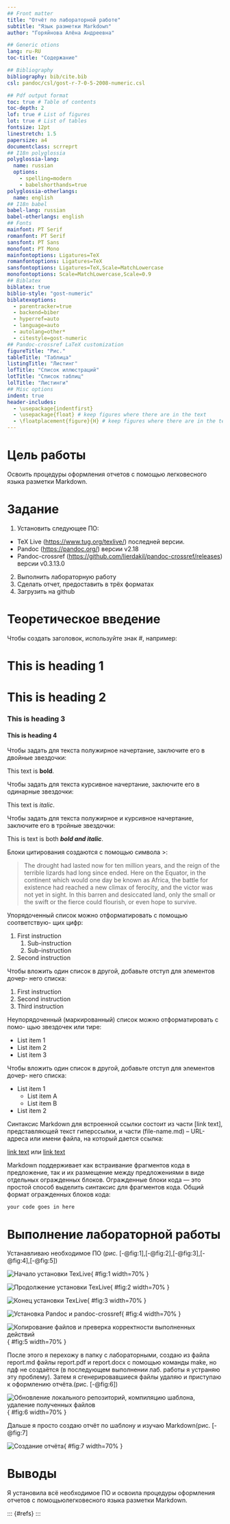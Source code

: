 ```yaml
---
## Front matter
title: "Отчёт по лабораторной работе"
subtitle: "Язык разметки Markdown"
author: "Горяйнова Алёна Андреевна"

## Generic otions
lang: ru-RU
toc-title: "Содержание"

## Bibliography
bibliography: bib/cite.bib
csl: pandoc/csl/gost-r-7-0-5-2008-numeric.csl

## Pdf output format
toc: true # Table of contents
toc-depth: 2
lof: true # List of figures
lot: true # List of tables
fontsize: 12pt
linestretch: 1.5
papersize: a4
documentclass: scrreprt
## I18n polyglossia
polyglossia-lang:
  name: russian
  options:
	- spelling=modern
	- babelshorthands=true
polyglossia-otherlangs:
  name: english
## I18n babel
babel-lang: russian
babel-otherlangs: english
## Fonts
mainfont: PT Serif
romanfont: PT Serif
sansfont: PT Sans
monofont: PT Mono
mainfontoptions: Ligatures=TeX
romanfontoptions: Ligatures=TeX
sansfontoptions: Ligatures=TeX,Scale=MatchLowercase
monofontoptions: Scale=MatchLowercase,Scale=0.9
## Biblatex
biblatex: true
biblio-style: "gost-numeric"
biblatexoptions:
  - parentracker=true
  - backend=biber
  - hyperref=auto
  - language=auto
  - autolang=other*
  - citestyle=gost-numeric
## Pandoc-crossref LaTeX customization
figureTitle: "Рис."
tableTitle: "Таблица"
listingTitle: "Листинг"
lofTitle: "Список иллюстраций"
lotTitle: "Список таблиц"
lolTitle: "Листинги"
## Misc options
indent: true
header-includes:
  - \usepackage{indentfirst}
  - \usepackage{float} # keep figures where there are in the text
  - \floatplacement{figure}{H} # keep figures where there are in the text
---
```


# Цель работы

Освоить процедуры оформления отчетов с помощью
легковесного языка разметки Markdown.

# Задание

1) Установить следующее ПО:
-  TeX Live (https://www.tug.org/texlive/) последней версии.
-  Pandoc (https://pandoc.org/) версии v2.18
-  Pandoc-crossref (https://github.com/lierdakil/pandoc-crossref/releases) версии v0.3.13.0
2) Выполнить лабораторную работу
3) Сделать отчет, предоставить в трёх форматах
4) Загрузить на github

# Теоретическое введение

Чтобы создать заголовок, используйте знак #, например:

 # This is heading 1  
 # This is heading 2
 ### This is heading 3
 #### This is heading 4

Чтобы задать для текста полужирное начертание, заключите его в двойные
звездочки:

This text is **bold**.

Чтобы задать для текста курсивное начертание, заключите его в одинарные
звездочки:

This text is *italic*.

Чтобы задать для текста полужирное и курсивное начертание, заключите его
в тройные звездочки:

This is text is both ***bold and italic***.

Блоки цитирования создаются с помощью символа >:

> The drought had lasted now for ten million years, and the reign of
the terrible lizards had long since ended. Here on the Equator,
in the continent which would one day be known as Africa, the
battle for existence had reached a new climax of ferocity, and
the victor was not yet in sight. In this barren and desiccated
land, only the small or the swift or the fierce could flourish,
or even hope to survive.

Упорядоченный список можно отформатировать с помощью соответствую-
щих цифр:

1. First instruction
   1. Sub-instruction
   1. Sub-instruction
1. Second instruction

Чтобы вложить один список в другой, добавьте отступ для элементов дочер-
него списка:

1. First instruction
1. Second instruction
1. Third instruction

Неупорядоченный (маркированный) список можно отформатировать с помо-
щью звездочек или тире:

* List item 1
* List item 2
* List item 3

Чтобы вложить один список в другой, добавьте отступ для элементов дочер-
него списка:

- List item 1
  - List item A
  - List item B
- List item 2

Синтаксис Markdown для встроенной ссылки состоит из части [link text],
представляющей текст гиперссылки, и части (file-name.md) – URL-адреса или
имени файла, на который дается ссылка:

[link text](file-name.md) или [link text](http://example.com/ "Необязательная подсказка")

Markdown поддерживает как встраивание фрагментов кода в предложение,
так и их размещение между предложениями в виде отдельных огражденных
блоков. Огражденные блоки кода — это простой способ выделить синтаксис для
фрагментов кода. Общий формат огражденных блоков кода:
``` language
your code goes in here
```

# Выполнение лабораторной работы

Устанавливаю необходимое ПО (рис. [-@fig:1],[-@fig:2],[-@fig:3],[-@fig:4],[-@fig:5]) 

![Начало установки TexLive](image/1.png){ #fig:1 width=70% }

![Продолжение установки TexLive](image/2.png){ #fig:2 width=70% }

![Конец установки TexLive](image/3.png){ #fig:3 width=70% }

![Установка Pandoc и pandoc-crossref](image/4.png){ #fig:4 width=70% }

![Копирование файлов и преверка корректности выполненных действий](image/5.png){ #fig:5 width=70% }

После этого я перехожу в папку с лабораторными, создаю из файла report.md файлы report.pdf и
report.docx с помощью команды make, но пдф не создаётся (в последующем выполнении лаб. работы я устраняю эту проблему). Затем я сгенерировавшиеся файлы удаляю и приступаю к оформлению отчёта.(рис. [-@fig:6])

![Обновление локального репозиторий, компиляцию шаблона, удаление полученных файлов](image/6.png){ #fig:6 width=70% }

Дальше я просто создаю отчёт по шаблону и изучаю Markdown(рис. [-@fig:7]

![Создание отчёта](image/7.png){ #fig:7 width=70% }

# Выводы

Я установила всё необходимое ПО и освоила процедуры оформления отчетов с помощьюлегковесного языка разметки Markdown.


::: {#refs}
:::
